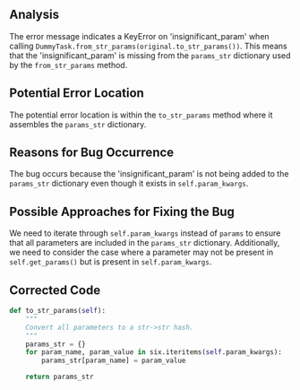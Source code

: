 ## Analysis
The error message indicates a KeyError on 'insignificant_param' when calling `DummyTask.from_str_params(original.to_str_params())`. This means that the 'insignificant_param' is missing from the `params_str` dictionary used by the `from_str_params` method.

## Potential Error Location
The potential error location is within the `to_str_params` method where it assembles the `params_str` dictionary.

## Reasons for Bug Occurrence
The bug occurs because the 'insignificant_param' is not being added to the `params_str` dictionary even though it exists in `self.param_kwargs`.

## Possible Approaches for Fixing the Bug
We need to iterate through `self.param_kwargs` instead of `params` to ensure that all parameters are included in the `params_str` dictionary. Additionally, we need to consider the case where a parameter may not be present in `self.get_params()` but is present in `self.param_kwargs`.

## Corrected Code
```python
def to_str_params(self):
    """
    Convert all parameters to a str->str hash.
    """
    params_str = {}
    for param_name, param_value in six.iteritems(self.param_kwargs):
        params_str[param_name] = param_value

    return params_str
```